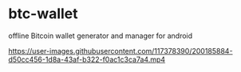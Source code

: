 # btc-wallet
offline Bitcoin wallet generator and manager for android

https://user-images.githubusercontent.com/117378390/200185884-d50cc456-1d8a-43af-b322-f0ac1c3ca7a4.mp4
